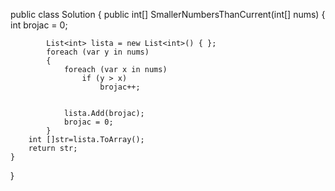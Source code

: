 public class Solution {
    public int[] SmallerNumbersThanCurrent(int[] nums) {
             int brojac = 0;
          
       
            List<int> lista = new List<int>() { };
            foreach (var y in nums)
            {
                foreach (var x in nums)
                    if (y > x)
                        brojac++;


                lista.Add(brojac);
                brojac = 0;
            }
        int []str=lista.ToArray();
        return str;
    }
}
